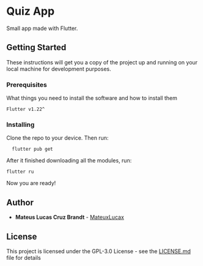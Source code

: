 # Quiz App

Small app made with Flutter.

## Getting Started

These instructions will get you a copy of the project up and running on your local machine for development purposes.

### Prerequisites

What things you need to install the software and how to install them

```
Flutter v1.22^
```

### Installing

Clone the repo to your device. Then run:

```
  flutter pub get
```

After it finished downloading all the modules, run:

```
flutter ru
```

Now you are ready!

## Author

* **Mateus Lucas Cruz Brandt** - [MateuxLucax](https://github.com/MateuxLucax)

## License

This project is licensed under the GPL-3.0 License - see the [LICENSE.md](LICENSE.md) file for details
